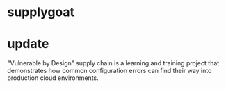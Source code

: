 # supplygoat
# update
"Vulnerable by Design" supply chain is a learning and training project that demonstrates how common configuration errors can find their way into production cloud environments.
